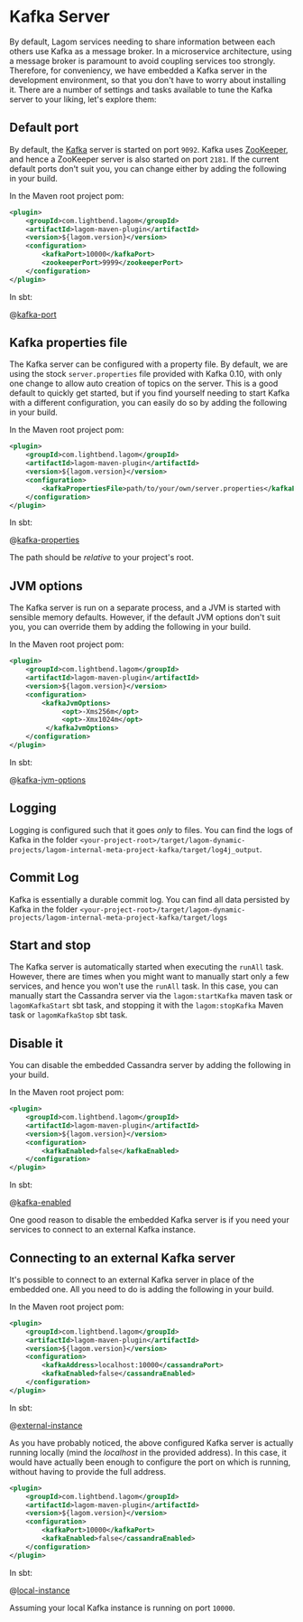 # Kafka Server

By default, Lagom services needing to share information between each others use Kafka as a message broker. In a microservice architecture, using a message broker is paramount to avoid coupling services too strongly. Therefore, for conveniency, we have embedded a Kafka server in the development environment, so that you don't have to worry about installing it. There are a number of settings and tasks available to tune the Kafka server to your liking, let's explore them:

## Default port

By default, the [Kafka](http://kafka.apache.org/) server is started on port `9092`. Kafka uses [ZooKeeper](https://zookeeper.apache.org/), and hence a ZooKeeper server is also started on port `2181`. If the current default ports don't suit you, you can change either by adding the following in your build.

In the Maven root project pom:

```xml
<plugin>
    <groupId>com.lightbend.lagom</groupId>
    <artifactId>lagom-maven-plugin</artifactId>
    <version>${lagom.version}</version>
    <configuration>
        <kafkaPort>10000</kafkaPort>
        <zookeeperPort>9999</zookeeperPort>
    </configuration>
</plugin>
```

In sbt:

@[kafka-port](code/build-kafka-opts.sbt)

## Kafka properties file

The Kafka server can be configured with a property file. By default, we are using the stock `server.properties` file provided with Kafka 0.10, with only one change to allow auto creation of topics on the server. This is a good default to quickly get started, but if you find yourself needing to start Kafka with a different configuration, you can easily do so by adding the following in your build.   

In the Maven root project pom:

```xml
<plugin>
    <groupId>com.lightbend.lagom</groupId>
    <artifactId>lagom-maven-plugin</artifactId>
    <version>${lagom.version}</version>
    <configuration>
        <kafkaPropertiesFile>path/to/your/own/server.properties</kafkaPropertiesFile>
    </configuration>
</plugin>
```

In sbt:

@[kafka-properties](code/build-kafka-opts.sbt)

The path should be *relative* to your project's root. 

## JVM options

The Kafka server is run on a separate process, and a JVM is started with sensible memory defaults. However, if the default JVM options don't suit you, you can override them by adding the following in your build.

In the Maven root project pom:

```xml
<plugin>
    <groupId>com.lightbend.lagom</groupId>
    <artifactId>lagom-maven-plugin</artifactId>
    <version>${lagom.version}</version>
    <configuration>
        <kafkaJvmOptions>
             <opt>-Xms256m</opt>
             <opt>-Xmx1024m</opt>
         </kafkaJvmOptions>
    </configuration>
</plugin>
```

In sbt:

@[kafka-jvm-options](code/build-kafka-opts.sbt)

## Logging

Logging is configured such that it goes *only* to files. You can find the logs of Kafka in the folder `<your-project-root>/target/lagom-dynamic-projects/lagom-internal-meta-project-kafka/target/log4j_output`. 

## Commit Log

Kafka is essentially a durable commit log. You can find all data persisted by Kafka in the folder `<your-project-root>/target/lagom-dynamic-projects/lagom-internal-meta-project-kafka/target/logs`

## Start and stop

The Kafka server is automatically started when executing the `runAll` task. However, there are times when you might want to manually start only a few services, and hence you won't use the `runAll` task. In this case, you can manually start the Cassandra server via the `lagom:startKafka` maven task or `lagomKafkaStart` sbt task, and stopping it with the `lagom:stopKafka` Maven task or `lagomKafkaStop` sbt task.

## Disable it

You can disable the embedded Cassandra server by adding the following in your build.

In the Maven root project pom:

```xml
<plugin>
    <groupId>com.lightbend.lagom</groupId>
    <artifactId>lagom-maven-plugin</artifactId>
    <version>${lagom.version}</version>
    <configuration>
        <kafkaEnabled>false</kafkaEnabled>
    </configuration>
</plugin>
```

In sbt:

@[kafka-enabled](code/build-kafka-opts.sbt)

One good reason to disable the embedded Kafka server is if you need your services to connect to an external Kafka instance.

## Connecting to an external Kafka server

It's possible to connect to an external Kafka server in place of the embedded one. All you need to do is adding the following in your build.

In the Maven root project pom:

```xml
<plugin>
    <groupId>com.lightbend.lagom</groupId>
    <artifactId>lagom-maven-plugin</artifactId>
    <version>${lagom.version}</version>
    <configuration>
        <kafkaAddress>localhost:10000</cassandraPort>
        <kafkaEnabled>false</cassandraEnabled>
    </configuration>
</plugin>
```

In sbt:

@[external-instance](code/build-kafka-opts2.sbt)

As you have probably noticed, the above configured Kafka server is actually running locally (mind the *localhost* in the provided address). In this case, it would have actually been enough to configure the port on which is running, without having to provide the full address.   

```xml
<plugin>
    <groupId>com.lightbend.lagom</groupId>
    <artifactId>lagom-maven-plugin</artifactId>
    <version>${lagom.version}</version>
    <configuration>
        <kafkaPort>10000</kafkaPort>
        <kafkaEnabled>false</cassandraEnabled>
    </configuration>
</plugin>
```

In sbt:

@[local-instance](code/build-kafka-opts2.sbt)

Assuming your local Kafka instance is running on port `10000`.
